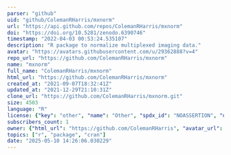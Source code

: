 ```yaml
---
parser: "github"
uid: "github/ColemanRHarris/mxnorm"
url: "https://api.github.com/repos/ColemanRHarris/mxnorm"
doi: "https://doi.org/10.5281/zenodo.6390746"
timestamp: "2022-04-03 00:53:24.535107"
description: "R package to normalize multiplexed imaging data."
avatar: "https://avatars.githubusercontent.com/u/29362888?v=4"
repo_url: "https://github.com/ColemanRHarris/mxnorm"
name: "mxnorm"
full_name: "ColemanRHarris/mxnorm"
html_url: "https://github.com/ColemanRHarris/mxnorm"
created_at: "2021-09-07T18:32:41Z"
updated_at: "2021-12-29T21:10:31Z"
clone_url: "https://github.com/ColemanRHarris/mxnorm.git"
size: 4503
language: "R"
license: {"key": "other", "name": "Other", "spdx_id": "NOASSERTION", "url": null, "node_id": "MDc6TGljZW5zZTA="}
subscribers_count: 1
owner: {"html_url": "https://github.com/ColemanRHarris", "avatar_url": "https://avatars.githubusercontent.com/u/29362888?v=4", "login": "ColemanRHarris", "type": "User"}
topics: ["r", "package", "cran"]
date: "2025-05-10 14:26:06.030229"
---
```


